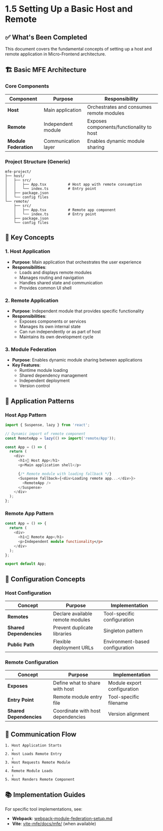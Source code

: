 # 1.5 Setting Up a Basic Host and Remote

## ✅ What's Been Completed

This document covers the fundamental concepts of setting up a host and remote application in Micro-Frontend architecture.

## 🏗️ Basic MFE Architecture

### Core Components

| Component             | Purpose             | Responsibility                           |
| --------------------- | ------------------- | ---------------------------------------- |
| **Host**              | Main application    | Orchestrates and consumes remote modules |
| **Remote**            | Independent module  | Exposes components/functionality to host |
| **Module Federation** | Communication layer | Enables dynamic module sharing           |

### Project Structure (Generic)

```
mfe-project/
├── host/
│   ├── src/
│   │   ├── App.tsx          # Host app with remote consumption
│   │   └── index.ts         # Entry point
│   ├── package.json
│   └── config files
└── remote/
    ├── src/
    │   ├── App.tsx          # Remote app component
    │   └── index.ts         # Entry point
    ├── package.json
    └── config files
```

## 🔑 Key Concepts

### 1. **Host Application**

- **Purpose**: Main application that orchestrates the user experience
- **Responsibilities**:
  - Loads and displays remote modules
  - Manages routing and navigation
  - Handles shared state and communication
  - Provides common UI shell

### 2. **Remote Application**

- **Purpose**: Independent module that provides specific functionality
- **Responsibilities**:
  - Exposes components or services
  - Manages its own internal state
  - Can run independently or as part of host
  - Maintains its own development cycle

### 3. **Module Federation**

- **Purpose**: Enables dynamic module sharing between applications
- **Key Features**:
  - Runtime module loading
  - Shared dependency management
  - Independent deployment
  - Version control

## 🚀 Application Patterns

### Host App Pattern

```typescript
import { Suspense, lazy } from 'react';

// Dynamic import of remote component
const RemoteApp = lazy(() => import('remote/App'));

const App = () => {
  return (
    <div>
      <h1>🚀 Host App</h1>
      <p>Main application shell</p>

      {/* Remote module with loading fallback */}
      <Suspense fallback={<div>Loading remote app...</div>}>
        <RemoteApp />
      </Suspense>
    </div>
  );
};
```

### Remote App Pattern

```typescript
const App = () => {
  return (
    <div>
      <h1>🚀 Remote App</h1>
      <p>Independent module functionality</p>
    </div>
  );
};

export default App;
```

## 🔧 Configuration Concepts

### Host Configuration

| Concept                 | Purpose                          | Implementation                  |
| ----------------------- | -------------------------------- | ------------------------------- |
| **Remotes**             | Declare available remote modules | Tool-specific configuration     |
| **Shared Dependencies** | Prevent duplicate libraries      | Singleton pattern               |
| **Public Path**         | Flexible deployment URLs         | Environment-based configuration |

### Remote Configuration

| Concept                 | Purpose                           | Implementation              |
| ----------------------- | --------------------------------- | --------------------------- |
| **Exposes**             | Define what to share with host    | Module export configuration |
| **Entry Point**         | Remote module entry file          | Tool-specific filename      |
| **Shared Dependencies** | Coordinate with host dependencies | Version alignment           |

## 🎯 Communication Flow

```
1. Host Application Starts
   ↓
2. Host Loads Remote Entry
   ↓
3. Host Requests Remote Module
   ↓
4. Remote Module Loads
   ↓
5. Host Renders Remote Component
```

## 📚 Implementation Guides

For specific tool implementations, see:

- **Webpack**: [webpack-module-federation-setup.md](../../webpack-mfe/docs/mfe/webpack-module-federation-setup.md)
- **Vite**: [vite-mfe/docs/mfe/](../../vite-mfe/docs/mfe/) (when available)
